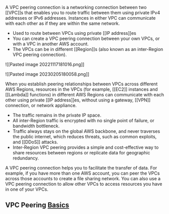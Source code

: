 A VPC peering connection is a networking connection between two [[VPC]]s that enables you to route traffic between them using private IPv4 addresses or IPv6 addresses. Instances in either VPC can communicate with each other as if they are within the same network.

*   Used to route between VPCs using private [[IP address]]es
*   You can create a VPC peering connection between your own VPCs, or with a VPC in another AWS account.
*   The VPCs can be in different [[Region]]s (also known as an inter-Region VPC peering connection).

![[Pasted image 20221117181016.png]]

![[Pasted image 20230205180058.png]]

When you establish peering relationships between VPCs across different AWS Regions, resources in the VPCs (for example, [[EC2]] instances and [[Lambda]] functions) in different AWS Regions can communicate with each other using private [[IP address]]es, without using a gateway, [[VPN]] connection, or network appliance.

*   The traffic remains in the private IP space. 
*   All inter-Region traffic is encrypted with no single point of failure, or bandwidth bottleneck. 
* Traffic always stays on the global AWS backbone, and never traverses the public internet, which reduces threats, such as common exploits, and [[DDoS]] attacks. 
*   Inter-Region VPC peering provides a simple and cost-effective way to share resources between regions or replicate data for geographic redundancy.

A VPC peering connection helps you to facilitate the transfer of data. For example, if you have more than one AWS account, you can peer the VPCs across those accounts to create a file sharing network. You can also use a VPC peering connection to allow other VPCs to access resources you have in one of your VPCs.

## VPC Peering [Basics](https://docs.aws.amazon.com/vpc/latest/peering/invalid-peering-configurations.html#edge-to-edge-vgw) 

